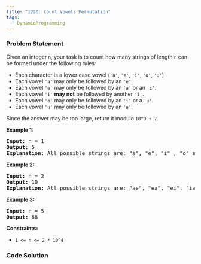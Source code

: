 ```yaml
---
title: "1220: Count Vowels Permutation"
tags:
  - DynamicProgramming
---
```

### Problem Statement

<p>Given an integer <code>n</code>, your task is to count how many strings of length <code>n</code> can be formed under the following rules:</p>

<ul>
	<li>Each character is a lower case vowel (<code>&#39;a&#39;</code>, <code>&#39;e&#39;</code>, <code>&#39;i&#39;</code>, <code>&#39;o&#39;</code>, <code>&#39;u&#39;</code>)</li>
	<li>Each vowel <code>&#39;a&#39;</code> may only be followed by an <code>&#39;e&#39;</code>.</li>
	<li>Each vowel <code>&#39;e&#39;</code> may only be followed by an <code>&#39;a&#39;</code> or an <code>&#39;i&#39;</code>.</li>
	<li>Each vowel <code>&#39;i&#39;</code> <strong>may not</strong> be followed by another <code>&#39;i&#39;</code>.</li>
	<li>Each vowel <code>&#39;o&#39;</code> may only be followed by an <code>&#39;i&#39;</code> or a <code>&#39;u&#39;</code>.</li>
	<li>Each vowel <code>&#39;u&#39;</code> may only be followed by an <code>&#39;a&#39;</code>.</li>
</ul>

<p>Since the answer may be too large, return it modulo <code>10^9 + 7</code>.</p>


<p><strong class="example">Example 1:</strong></p>

<pre>
<strong>Input:</strong> n = 1
<strong>Output:</strong> 5
<strong>Explanation:</strong> All possible strings are: &quot;a&quot;, &quot;e&quot;, &quot;i&quot; , &quot;o&quot; and &quot;u&quot;.
</pre>

<p><strong class="example">Example 2:</strong></p>

<pre>
<strong>Input:</strong> n = 2
<strong>Output:</strong> 10
<strong>Explanation:</strong> All possible strings are: &quot;ae&quot;, &quot;ea&quot;, &quot;ei&quot;, &quot;ia&quot;, &quot;ie&quot;, &quot;io&quot;, &quot;iu&quot;, &quot;oi&quot;, &quot;ou&quot; and &quot;ua&quot;.
</pre>

<p><strong class="example">Example 3: </strong></p>

<pre>
<strong>Input:</strong> n = 5
<strong>Output:</strong> 68</pre>


<p><strong>Constraints:</strong></p>

<ul>
	<li><code>1 &lt;= n &lt;= 2 * 10^4</code></li>
</ul>


### Code Solution

```python

```
